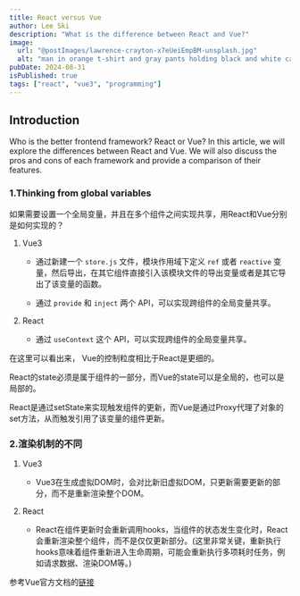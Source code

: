```yaml
---
title: React versus Vue
author: Lee Ski
description: "What is the difference between React and Vue?"
image:
  url: "@postImages/lawrence-crayton-x7eUeiEmpBM-unsplash.jpg"
  alt: "man in orange t-shirt and gray pants holding black and white cat."
pubDate: 2024-08-31
isPublished: true
tags: ["react", "vue3", "programming"]
---
```


## Introduction

Who is the better frontend framework? React or Vue? In this article, we will explore the differences between React and Vue. We will also discuss the pros and cons of each framework and provide a comparison of their features.

### 1.Thinking from global variables

如果需要设置一个全局变量，并且在多个组件之间实现共享，用React和Vue分别是如何实现的？

1. Vue3

   - 通过新建一个 `store.js` 文件，模块作用域下定义 `ref` 或者 `reactive` 变量，然后导出，在其它组件直接引入该模块文件的导出变量或者是其它导出了该变量的函数。

   - 通过 `provide` 和 `inject` 两个 API，可以实现跨组件的全局变量共享。

2. React

   - 通过 `useContext` 这个 API，可以实现跨组件的全局变量共享。

在这里可以看出来， Vue的控制粒度相比于React是更细的。

React的state必须是属于组件的一部分，而Vue的state可以是全局的，也可以是局部的。

React是通过setState来实现触发组件的更新，而Vue是通过Proxy代理了对象的set方法，从而触发引用了该变量的组件更新。

### 2.渲染机制的不同

1. Vue3

   - Vue3在生成虚拟DOM时，会对比新旧虚拟DOM，只更新需要更新的部分，而不是重新渲染整个DOM。

2. React

   - React在组件更新时会重新调用hooks，当组件的状态发生变化时，React会重新渲染整个组件，而不是仅仅更新部分。(这里非常关键，重新执行hooks意味着组件重新进入生命周期，可能会重新执行多项耗时任务，例如请求数据、渲染DOM等。)

参考Vue官方文档的[链接](https://cn.vuejs.org/guide/extras/composition-api-faq.html#comparison-with-react-hooks)

